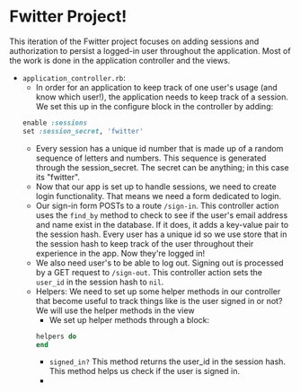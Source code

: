 # Fwitter Project!

This iteration of the Fwitter project focuses on adding sessions and authorization to persist a logged-in user throughout the application. Most of the work is done in the application controller and the views.

+ `application_controller.rb`:
  * In order for an application to keep track of one user's usage (and know which user!), the application needs to keep track of a session. We set this up in the configure block in the controller by adding:
  ```ruby
  enable :sessions
  set :session_secret, 'fwitter'
  ```
  * Every session has a unique id number that is made up of a random sequence of letters and numbers. This sequence is generated through the session_secret. The secret can be anything; in this case its "fwitter".
  * Now that our app is set up to handle sessions, we need to create login functionality. That means we need a form dedicated to login. 
  * Our sign-in form POSTs to a route `/sign-in`. This controller action uses the `find_by` method to check to see if the user's email address and name exist in the database. If it does, it adds a key-value pair to the session hash. Every user has a unique id so we use store that in the session hash to keep track of the user throughout their experience in the app. Now they're logged in!
  * We also need user's to be able to log out. Signing out is processed by a GET request to `/sign-out`. This controller action sets the `user_id` in the session hash to `nil`.
  * Helpers: We need to set up some helper methods in our controller that become useful to track things like is the user signed in or not? We will use the helper methods in the view
    * We set up helper methods through a block:
    ```ruby
    helpers do
    end
    ```
    * `signed_in?` This method returns the user_id in the session hash. This method helps us check if the user is signed in.
    * 
